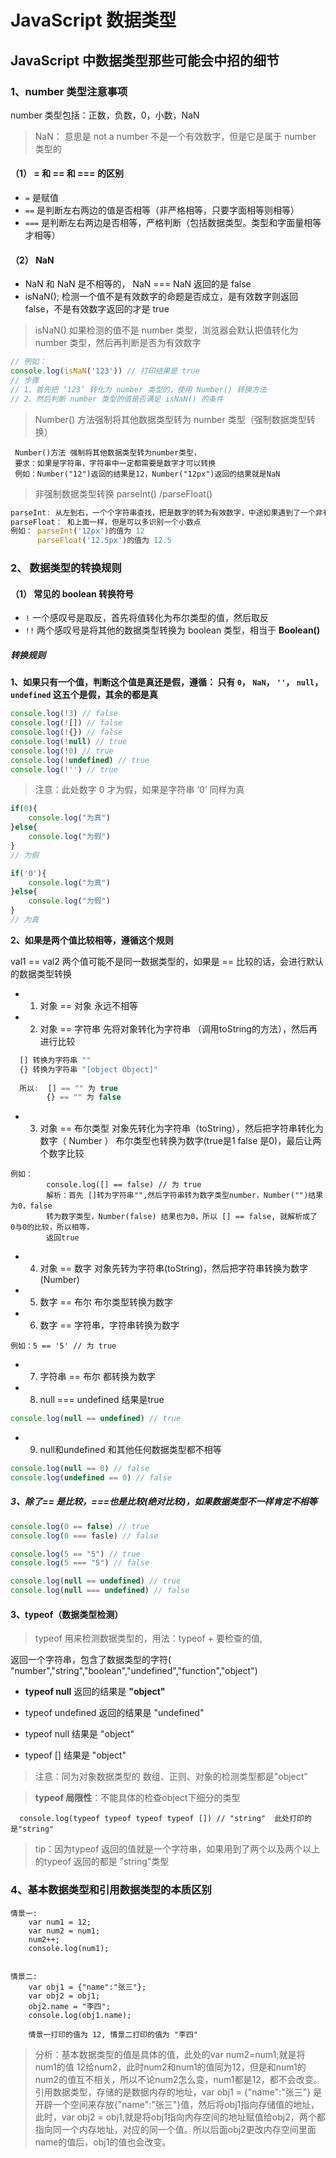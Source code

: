 # JavaScript 数据类型

## JavaScript 中数据类型那些可能会中招的细节

### 1、number 类型注意事项

number 类型包括：正数，负数，0，小数，NaN

> NaN： 意思是 not a number 不是一个有效数字，但是它是属于 number 类型的

#### （1） = 和 == 和 === 的区别

- `=` 是赋值
- `==` 是判断左右两边的值是否相等（非严格相等，只要字面相等则相等）
- `===` 是判断左右两边是否相等，严格判断（包括数据类型。类型和字面量相等才相等）

#### （2） NaN

- NaN 和 NaN 是不相等的， NaN === NaN 返回的是 false
- isNaN(); 检测一个值不是有效数字的命题是否成立，是有效数字则返回 false，不是有效数字返回的才是 true

> isNaN() 如果检测的值不是 number 类型，浏览器会默认把值转化为 number 类型，然后再判断是否为有效数字

```javascript
// 例如：
console.log(isNaN('123')) // 打印结果是 true
// 步骤
// 1、首先把 ‘123’ 转化为 number 类型的，使用 Number() 转换方法
// 2、然后判断 number 类型的值是否满足 isNaN() 的条件
```

> Number() 方法强制将其他数据类型转为 number 类型（强制数据类型转换）

```
 Number()方法 强制将其他数据类型转为number类型，
 要求：如果是字符串，字符串中一定都需要是数字才可以转换
 例如：Number("12")返回的结果是12，Number("12px")返回的结果就是NaN 
```

> 非强制数据类型转换 parseInt() /parseFloat()

```javascript
parseInt: 从左到右，一个个字符串查找，把是数字的转为有效数字，中途如果遇到了一个非有效数字，就不在继续查找了
parseFloat： 和上面一样，但是可以多识别一个小数点
例如： parseInt('12px')的值为 12
      parseFloat('12.5px')的值为 12.5
```

### 2、 数据类型的转换规则

#### （1） 常见的 boolean 转换符号

- `!` 一个感叹号是取反，首先将值转化为布尔类型的值，然后取反
- `!!` 两个感叹号是将其他的数据类型转换为 boolean 类型，相当于 **Boolean()**

##### 转换规则

**1、如果只有一个值，判断这个值是真还是假，遵循： 只有 `0`， `NaN`， `''`， `null`， `undefined` 这五个是假，其余的都是真**

```javascript
console.log(!3) // false
console.log(![]) // false
console.log(!{}) // false
console.log(!null) // true
console.log(!0) // true
console.log(!undefined) // true
console.log(!'') // true
```

> 注意：此处数字 0 才为假，如果是字符串 ‘0’ 同样为真

```javascript
if(0){
    console.log("为真")
}else{
    console.log("为假")
}
// 为假

if('0'){
    console.log("为真")
}else{
    console.log("为假")
}
// 为真
```

**2、如果是两个值比较相等，遵循这个规则**

 val1 == val2 两个值可能不是同一数据类型的，如果是 == 比较的话，会进行默认的数据类型转换 

- 1) 对象 == 对象 永远不相等

- 2) 对象 == 字符串 先将对象转化为字符串 （调用toString的方法），然后再进行比较

```javascript
  [] 转换为字符串 ""
  {} 转换为字符串 "[object Object]" 
  
  所以:  [] == "" 为 true
        {} == "" 为 false
```

- 3)  对象 == 布尔类型 对象先转化为字符串（toString），然后把字符串转化为数字（ Number ） 布尔类型也转换为数字(true是1 false 是0)，最后让两个数字比较 

```
例如：
        console.log([] == false) // 为 true
        解析：首先 []转为字符串"",然后字符串转为数字类型number，Number("")结果为0，false
        转为数字类型，Number(false) 结果也为0，所以 [] == false, 就解析成了 0与0的比较，所以相等，
        返回true
```

- 4)  对象 == 数字 对象先转为字符串(toString)，然后把字符串转换为数字(Number) 

- 5) 数字 == 布尔 布尔类型转换为数字
- 6) 数字 == 字符串，字符串转换为数字

```
例如：5 == '5' // 为 true
```

- 7) 字符串 == 布尔 都转换为数字
- 8) null === undefined 结果是true

```javascript
console.log(null == undefined) // true
```

- 9) null和undefined 和其他任何数据类型都不相等 

```javascript
console.log(null == 0) // false
console.log(undefined == 0) // false
```

##### 3、除了== 是比较，===也是比较(绝对比较)，如果数据类型不一样肯定不相等

```javascript
console.log(0 == false) // true
console.log(0 === fasle) // false

console.log(5 == "5") // true
console.log(5 === "5") // false

console.log(null == undefined) // true
console.log(null === undefined) // false
```



#### 3、typeof（数据类型检测）

>  typeof 用来检测数据类型的，用法：typeof + 要检查的值, 

返回一个字符串，包含了数据类型的字符( "number","string","boolean","undefined","function","object")

- **typeof null** 返回的结果是 **"object"**
- typeof undefined 返回的结果是 "undefined"



- typeof null 结果是 "object"
- typeof [] 结果是 "object"

> 注意：同为对象数据类型的 数组、正则、对象的检测类型都是"object"

> **typeof 局限性**：不能具体的检查object下细分的类型

```
  console.log(typeof typeof typeof typeof []) // "string"  此处打印的是"string"
```

> tip：因为typeof 返回的值就是一个字符串，如果用到了两个以及两个以上的typeof 返回的都是 "string"类型



### 4、基本数据类型和引用数据类型的本质区别

```
情景一:
    var num1 = 12;
    var num2 = num1;
    num2++;
    console.log(num1);
   
    
情景二:
    var obj1 = {"name":"张三"};
    var obj2 = obj1;
    obj2.name = "李四";
    console.log(obj1.name);

    情景一打印的值为 12, 情景二打印的值为 "李四"

```

>  分析：基本数据类型的值是具体的值，此处的var num2=num1;就是将num1的值 12给num2，此时num2和num1的值同为12，但是和num1的num2的值互不相关，所以不论num2怎么变，num1都是12，都不会改变。引用数据类型，存储的是数据内存的地址，var obj1 = {"name":"张三"} 是开辟一个空间来存放{"name":"张三"}值，然后将obj1指向存储值的地址，此时，var obj2 = obj1,就是将obj1指向内存空间的地址赋值给obj2，两个都指向同一个内存地址，对应的同一个值。所以后面obj2更改内存空间里面name的值后，obj1的值也会改变。 